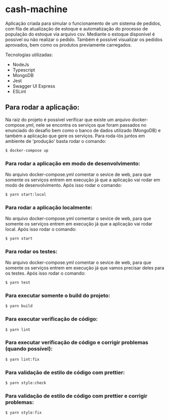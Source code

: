 # cash-machine

Aplicação criada para simular o funcionamento de um sistema de pedidos, com fila de atualização de estoque e automatização do processo de população do estoque via arquivo csv. Mediante o estoque disponível é possível ou não realizar o pedido. Também é possível visualizar os pedidos aprovados, bem como os produtos previamente carregados.

Tecnologias utilizadas:

- NodeJs
- Typescript
- MongoDB
- Jest
- Swagger UI Express
- ESLint

## Para rodar a aplicação:

Na raiz do projeto é possível verificar que existe um arquivo docker-compose.yml, nele se encontra os serviços que foram passados no enunciado do desafio bem como o banco de dados utilizado (MongoDB) e também a aplicação que gere os serviços.
Para roda-lós juntos em ambiente de 'produção' basta rodar o comando:

```sh
$ docker-compose up
```

### Para rodar a aplicação em modo de desenvolvimento:

No arquivo docker-compose.yml comentar o sevice de web, para que somente os serviços entrem em execução já que a aplicação vai rodar em modo de desenvolvimento.
Após isso rodar o comando:

```sh
$ yarn start:local
```

### Para rodar a aplicação localmente:

No arquivo docker-compose.yml comentar o sevice de web, para que somente os serviços entrem em execução já que a aplicação vai rodar local.
Após isso rodar o comando:

```sh
$ yarn start
```

### Para rodar os testes:

No arquivo docker-compose.yml comentar o sevice de web, para que somente os serviços entrem em execução já que vamos precisar deles para os testes.
Após isso rodar o comando:

```sh
$ yarn test
```

### Para executar somente o build do projeto:

```sh
$ yarn build
```

### Para executar verificação de código:

```sh
$ yarn lint
```

### Para executar verificação de código e corrigir problemas (quando possível):

```sh
$ yarn lint:fix
```

### Para validação de estilo de código com prettier:

```sh
$ yarn style:check
```

### Para validação de estilo de código com prettier e corrigir problemas:

```sh
$ yarn style:fix
```
